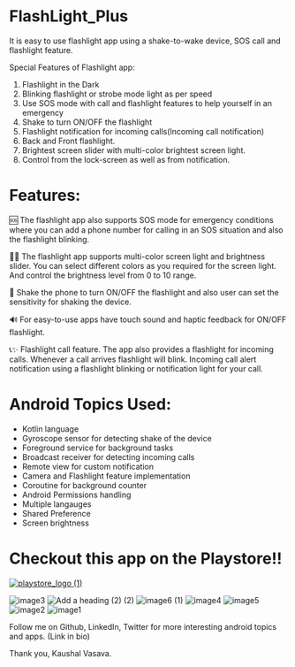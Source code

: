 # FlashLight_Plus

It is easy to use flashlight app using a shake-to-wake device, SOS call and flashlight feature.

Special Features of Flashlight app:
1. Flashlight in the Dark
2. Blinking flashlight or strobe mode light as per speed
3. Use SOS mode with call and flashlight features to help yourself in an emergency
4. Shake to turn ON/OFF the flashlight
5. Flashlight notification for incoming calls(Incoming call notification)
6. Back and Front flashlight.
7. Brightest screen slider with multi-color brightest screen light.
8. Control from the lock-screen as well as from notification.


# Features: 
🆘 The flashlight app also supports SOS mode for emergency conditions where you can add a phone number for calling in an SOS situation and also the flashlight blinking.

📱🎨 The flashlight app supports multi-color screen light and brightness slider. You can select different colors as you required for the screen light.
And control the brightness level from 0 to 10 range.

📳 Shake the phone to turn ON/OFF the flashlight and also user can set the sensitivity for shaking the device.

🔊 For easy-to-use apps have touch sound and haptic feedback for ON/OFF flashlight.

📞✨ Flashlight call feature. The app also provides a flashlight for incoming calls. Whenever a call arrives flashlight will blink. Incoming call alert notification using a flashlight blinking or notification light for your call.

# Android Topics Used:
- Kotlin language
- Gyroscope sensor for detecting shake of the device
- Foreground service for background tasks
- Broadcast receiver for detecting incoming calls
- Remote view for custom notification
- Camera and Flashlight feature implementation
- Coroutine for background counter
- Android Permissions handling
- Multiple langauges
- Shared Preference
- Screen brightness

# Checkout this app on the Playstore!!

[![playstore_logo (1)](https://user-images.githubusercontent.com/49050597/144359511-fd4cc136-3d9f-45d5-8598-506a45f8d170.png)](https://play.google.com/store/apps/details?id=com.lahsuak.apps.flashlight)


![image3](https://github.com/KaushalVasava/FlashLight_Plus/assets/49050597/29172b51-e457-4b17-94c3-f013e16e18a3)
![Add a heading (2) (2)](https://github.com/KaushalVasava/FlashLight_Plus/assets/49050597/a13f8a0e-ff4d-4464-a8af-2f0c6a926ae5)
![image6 (1)](https://github.com/KaushalVasava/FlashLight_Plus/assets/49050597/0813db50-8031-4f18-b94b-c35c1e4c7bdd)
![image4](https://github.com/KaushalVasava/FlashLight_Plus/assets/49050597/43a14088-5b6a-4446-80cb-0f1b6a6612f5)
![image5](https://github.com/KaushalVasava/FlashLight_Plus/assets/49050597/0f761e14-7397-4869-b75b-07d50139ebf6)
![image2](https://github.com/KaushalVasava/FlashLight_Plus/assets/49050597/fbd0c974-928f-4e4f-9b62-9743771ea51b)
![image1](https://github.com/KaushalVasava/FlashLight_Plus/assets/49050597/87672311-f596-4f38-9e79-bf46941921f2)


Follow me on Github, LinkedIn, Twitter for more interesting android topics and apps. (Link in bio)

Thank you,
Kaushal Vasava.
